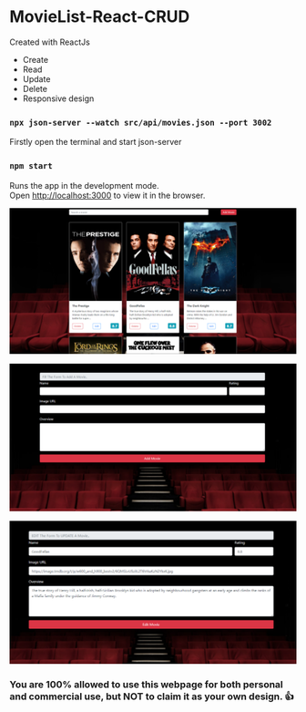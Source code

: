 # MovieList-React-CRUD
Created with ReactJs
- Create
- Read
- Update
- Delete 
- Responsive design


### `npx json-server --watch src/api/movies.json --port 3002`
Firstly open the terminal and start json-server

### `npm start`

Runs the app in the development mode.<br />
Open [http://localhost:3000](http://localhost:3000) to view it in the browser.

![Image](mainpage.PNG)

![Image](AddMovie.PNG)

![Image](EditMovie.PNG)

### You are 100% allowed to use this webpage for both personal and commercial use, but NOT to claim it as your own design. :+1: 
